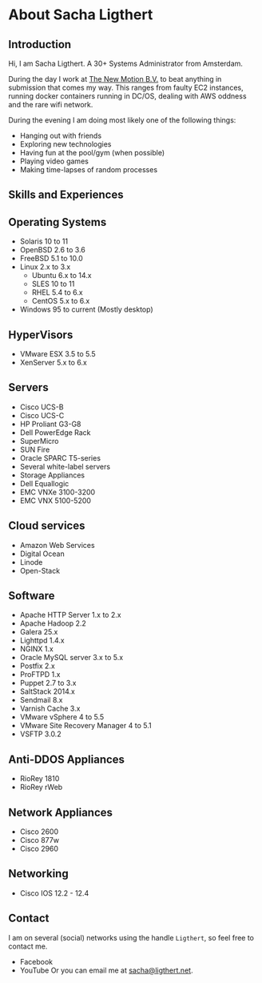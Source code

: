 # About Sacha Ligthert

## Introduction
Hi, I am Sacha Ligthert. A 30+ Systems Administrator from Amsterdam.

During the day I work at [The New Motion B.V.](http://newmotion.com/) to beat anything in submission that comes my way. This ranges from faulty EC2 instances, running docker containers running in DC/OS, dealing with AWS oddness and the rare wifi network.

During the evening I am doing most likely one of the following things:

* Hanging out with friends
* Exploring new technologies
* Having fun at the pool/gym (when possible)
* Playing video games
* Making time-lapses of random processes

## Skills and Experiences

## Operating Systems
* Solaris 10 to 11
* OpenBSD 2.6 to 3.6
* FreeBSD 5.1 to 10.0
* Linux 2.x to 3.x
    * Ubuntu 6.x to 14.x
    * SLES 10 to 11
    * RHEL 5.4 to 6.x
    * CentOS 5.x to 6.x
* Windows 95 to current (Mostly desktop)

## HyperVisors
* VMware ESX 3.5 to 5.5
* XenServer 5.x to 6.x

## Servers
* Cisco UCS-B
* Cisco UCS-C
* HP Proliant G3-G8
* Dell PowerEdge Rack
* SuperMicro
* SUN Fire
* Oracle SPARC T5-series
* Several white-label servers
* Storage Appliances
* Dell Equallogic
* EMC VNXe 3100-3200
* EMC VNX 5100-5200

## Cloud services
* Amazon Web Services
* Digital Ocean
* Linode
* Open-Stack

## Software
* Apache HTTP Server 1.x to 2.x
* Apache Hadoop 2.2
* Galera 25.x
* Lighttpd 1.4.x
* NGINX 1.x
* Oracle MySQL server 3.x to 5.x
* Postfix 2.x
* ProFTPD 1.x
* Puppet 2.7 to 3.x
* SaltStack 2014.x
* Sendmail 8.x
* Varnish Cache 3.x
* VMware vSphere 4 to 5.5
* VMware Site Recovery Manager 4 to 5.1
* VSFTP 3.0.2

## Anti-DDOS Appliances
* RioRey 1810
* RioRey rWeb

## Network Appliances
* Cisco 2600
* Cisco 877w
* Cisco 2960

## Networking
* Cisco IOS 12.2 - 12.4

## Contact
I am on several (social) networks using the handle `Ligthert`, so feel free to contact me.
* Facebook
* YouTube
Or you can email me at [sacha@ligthert.net](mailto:sacha@ligthert.net).
